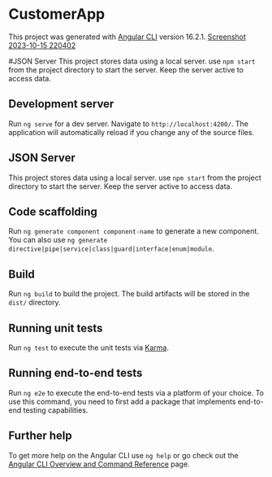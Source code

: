 # CustomerApp

This project was generated with [Angular CLI](https://github.com/angular/angular-cli) version 16.2.1.
[Screenshot 2023-10-15 220402](https://github.com/anushkasaxena27/customer-app/assets/64084071/d006634b-5dcd-4223-8ef0-c4cc51672014)


#JSON Server
This project stores data using a local server. use `npm start` from the project directory to start the server. Keep the server active to access data.

## Development server

Run `ng serve` for a dev server. Navigate to `http://localhost:4200/`. The application will automatically reload if you change any of the source files.

## JSON Server
This project stores data using a local server. use `npm start` from the project directory to start the server. Keep the server active to access data.


## Code scaffolding

Run `ng generate component component-name` to generate a new component. You can also use `ng generate directive|pipe|service|class|guard|interface|enum|module`.

## Build

Run `ng build` to build the project. The build artifacts will be stored in the `dist/` directory.

## Running unit tests

Run `ng test` to execute the unit tests via [Karma](https://karma-runner.github.io).

## Running end-to-end tests

Run `ng e2e` to execute the end-to-end tests via a platform of your choice. To use this command, you need to first add a package that implements end-to-end testing capabilities.

## Further help

To get more help on the Angular CLI use `ng help` or go check out the [Angular CLI Overview and Command Reference](https://angular.io/cli) page.
